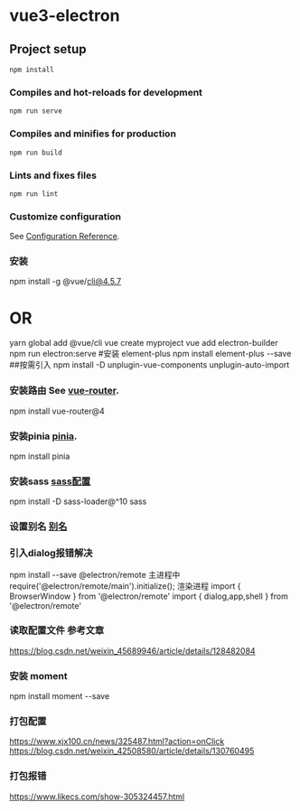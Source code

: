 <!--
 * @Author: you
 * @Date: 2023-09-01 16:44:35
 * @Description: 
 * 
-->
# vue3-electron

## Project setup
```
npm install
```

### Compiles and hot-reloads for development
```
npm run serve
```

### Compiles and minifies for production
```
npm run build
```

### Lints and fixes files
```
npm run lint
```

### Customize configuration
See [Configuration Reference](https://cli.vuejs.org/config/).
### 安装
npm install -g @vue/cli@4.5.7
# OR
yarn global add @vue/cli
vue create myproject
vue add electron-builder
npm run electron:serve
#安装 element-plus 
npm install element-plus --save
##按需引入
npm install -D unplugin-vue-components unplugin-auto-import

### 安装路由 See [vue-router](https://router.vuejs.org/zh/installation.html).
npm install vue-router@4
### 安装pinia [pinia](https://router.vuejs.org/zh/installation.html).
npm install pinia
### 安装sass [sass配置](https://blog.csdn.net/qq_35624642/article/details/122559122)
npm install -D sass-loader@^10 sass
### 设置别名 [别名](https://blog.csdn.net/weixin_42369612/article/details/128673118)

### 引入dialog报错解决
npm install --save @electron/remote
主进程中
require('@electron/remote/main').initialize();
渲染进程
import { BrowserWindow } from '@electron/remote'
import { dialog,app,shell } from '@electron/remote'
### 读取配置文件 参考文章
https://blog.csdn.net/weixin_45689946/article/details/128482084
### 安装 moment 
npm install moment --save
### 打包配置
https://www.xjx100.cn/news/325487.html?action=onClick
https://blog.csdn.net/weixin_42508580/article/details/130760495
### 打包报错
https://www.likecs.com/show-305324457.html